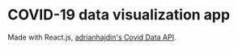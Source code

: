 # COVID-19 data visualization app

Made with React.js, [adrianhajdin's Covid Data API](https://github.com/adrianhajdin/project_corona_tracker).
